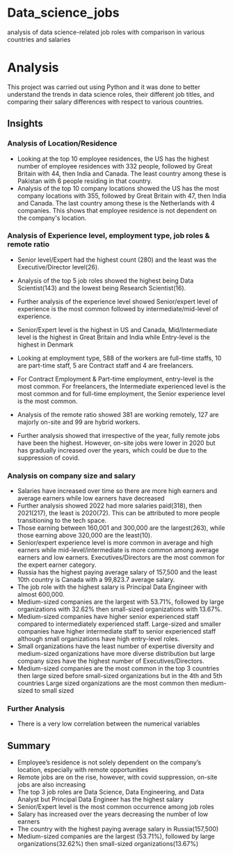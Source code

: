 # Data_science_jobs
analysis of data science-related job roles with comparison in various countries and salaries

# Analysis
This project was carried out using Python and it was done to better understand the trends in data science roles, their different job titles, and comparing their salary differences with respect to various countries.

## Insights
### Analysis of Location/Residence

- Looking at the top 10 employee residences, the US has the highest number of employee residences with 332 people, followed by Great Britain with 44, then India and Canada. The least country among these is Pakistan with 6 people residing in that country.
- Analysis of the top 10 company locations showed the US has the most company locations with 355, followed by Great Britain with 47, then India and Canada. The last country among these is the Netherlands with 4 companies. This shows that employee residence is not dependent on the company's location.

### Analysis of Experience level, employment type, job roles & remote ratio

- Senior level/Expert had the highest count (280) and the least was the Executive/Director level(26).

- Analysis of the top 5 job roles showed the highest being Data Scientist(143) and the lowest being Research Scientist(16).
- Further analysis of the experience level showed Senior/expert level of experience is the most common followed by intermediate/mid-level of experience.
- Senior/Expert level is the highest in US and Canada, Mid/Intermediate level is the highest in Great Britain and India while Entry-level is the highest in Denmark
- Looking at employment type, 588 of the workers are full-time staffs, 10 are part-time staff, 5 are Contract staff and 4 are freelancers.
- For Contract Employment & Part-time employment, entry-level is the most common. For freelancers, the Intermediate experienced level is the most common and for full-time employment, the Senior experience level is the most common.
- Analysis of the remote ratio showed 381 are working remotely, 127 are majorly on-site and 99 are hybrid workers.
- Further analysis showed that irrespective of the year, fully remote jobs have been the highest. However, on-site jobs were lower in 2020 but has gradually increased over the years, which could be due to the suppression of covid.

### Analysis on company size and salary

- Salaries have increased over time so there are more high earners and average earners while low earners have decreased
- Further analysis showed 2022 had more salaries paid(318), then 2021(217), the least is 2020(72). This can be attributed to more people transitioning to the tech space.
- Those earning between 160,001 and 300,000 are the largest(263), while those earning above 320,000 are the least(10).
- Senior/expert experience level is more common in average and high earners while mid-level/intermediate is more common among average earners and low earners. Executives/Directors are the most common for the expert earner category.
- Russia has the highest paying average salary of 157,500 and the least 10th country is Canada with a 99,823.7 average salary.
- The job role with the highest salary is Principal Data Engineer with almost 600,000.
- Medium-sized companies are the largest with 53.71%, followed by large organizations with 32.62% then small-sized organizations with 13.67%.
- Medium-sized companies have higher senior experienced staff compared to intermediately experienced staff. Large-sized and smaller companies have higher intermediate staff to senior experienced staff although small organizations have high entry-level roles.
- Small organizations have the least number of expertise diversity and medium-sized organizations have more diverse distribution but large company sizes have the highest number of Executives/Directors.
- Medium-sized companies are the most common in the top 3 countries then large sized before small-sized organizations but in the 4th and 5th countries Large sized organizations are the most common then medium-sized to small sized

### Further Analysis

- There is a very low correlation between the numerical variables

## Summary

- Employee’s residence is not solely dependent on the company’s location, especially with remote opportunities
- Remote jobs are on the rise, however, with covid suppression, on-site jobs are also increasing
- The top 3 job roles are Data Science, Data Engineering, and Data Analyst but Principal Data Engineer has the highest salary
- Senior/Expert level is the most common occurrence among job roles
- Salary has increased over the years decreasing the number of low earners
- The country with the highest paying average salary in Russia(157,500)
- Medium-sized companies are the largest (53.71%), followed by large organizations(32.62%) then small-sized organizations(13.67%)


